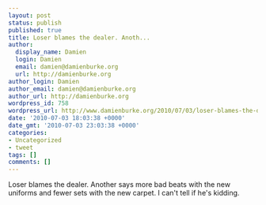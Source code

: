 ```yaml
---
layout: post
status: publish
published: true
title: Loser blames the dealer. Anoth...
author:
  display_name: Damien
  login: Damien
  email: damien@damienburke.org
  url: http://damienburke.org
author_login: Damien
author_email: damien@damienburke.org
author_url: http://damienburke.org
wordpress_id: 758
wordpress_url: http://www.damienburke.org/2010/07/03/loser-blames-the-dealer-anoth/
date: '2010-07-03 18:03:38 +0000'
date_gmt: '2010-07-03 23:03:38 +0000'
categories:
- Uncategorized
- tweet
tags: []
comments: []
---
```

<p>Loser blames the dealer. Another says more bad beats with the new uniforms and fewer sets with the new carpet. I can't tell if he's kidding.</p>
